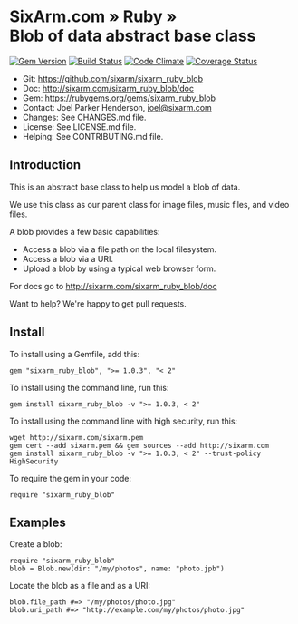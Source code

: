 # SixArm.com » Ruby » <br> Blob of data abstract base class

<!--HEADER-OPEN-->

[![Gem Version](https://badge.fury.io/rb/sixarm_ruby_blob.svg)](http://badge.fury.io/rb/sixarm_ruby_blob)
[![Build Status](https://travis-ci.org/SixArm/sixarm_ruby_blob.png)](https://travis-ci.org/SixArm/sixarm_ruby_blob)
[![Code Climate](https://codeclimate.com/github/SixArm/sixarm_ruby_blob.png)](https://codeclimate.com/github/SixArm/sixarm_ruby_blob)
[![Coverage Status](https://coveralls.io/repos/SixArm/sixarm_ruby_blob/badge.svg?branch=master&service=github)](https://coveralls.io/github/SixArm/sixarm_ruby_blob?branch=master)

* Git: <https://github.com/sixarm/sixarm_ruby_blob>
* Doc: <http://sixarm.com/sixarm_ruby_blob/doc>
* Gem: <https://rubygems.org/gems/sixarm_ruby_blob>
* Contact: Joel Parker Henderson, <joel@sixarm.com>
* Changes: See CHANGES.md file.
* License: See LICENSE.md file.
* Helping: See CONTRIBUTING.md file.

<!--HEADER-SHUT-->

## Introduction

This is an abstract base class to help us model a blob of data.

We use this class as our parent class for image files, music files, and video files.

A blob provides a few basic capabilities:

  * Access a blob via a file path on the local filesystem.
  * Access a blob via a URI.
  * Upload a blob by using a typical web browser form.

For docs go to <http://sixarm.com/sixarm_ruby_blob/doc>

Want to help? We're happy to get pull requests.


<!--INSTALL-OPEN-->

## Install

To install using a Gemfile, add this:

    gem "sixarm_ruby_blob", ">= 1.0.3", "< 2"

To install using the command line, run this:

    gem install sixarm_ruby_blob -v ">= 1.0.3, < 2"

To install using the command line with high security, run this:

    wget http://sixarm.com/sixarm.pem
    gem cert --add sixarm.pem && gem sources --add http://sixarm.com
    gem install sixarm_ruby_blob -v ">= 1.0.3, < 2" --trust-policy HighSecurity

To require the gem in your code:

    require "sixarm_ruby_blob"

<!--INSTALL-SHUT-->


## Examples

Create a blob:

    require "sixarm_ruby_blob"
    blob = Blob.new(dir: "/my/photos", name: "photo.jpb")

Locate the blob as a file and as a URI:

    blob.file_path #=> "/my/photos/photo.jpg"
    blob.uri_path #=> "http://example.com/my/photos/photo.jpg"
